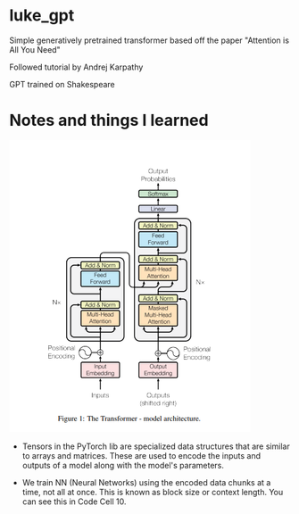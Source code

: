 # luke_gpt
Simple generatively pretrained transformer based off the paper "Attention is All You Need"  

Followed tutorial by Andrej Karpathy

GPT trained on Shakespeare

# Notes and things I learned
<img src="assets/transformer.png">

* Tensors in the PyTorch lib are specialized data structures that are similar to arrays and matrices.  These are used to encode the inputs and outputs of a model along with the model's parameters.

* We train NN (Neural Networks) using the encoded data chunks at a time, not all at once.  This is known as block size or context length.  You can see this in Code Cell 10.